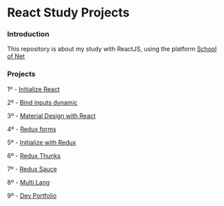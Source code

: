 # React Study Projects

### Introduction

This repository is about my study with ReactJS, using the platform [School of Net](https://www.schoolofnet.com/)

### Projects

1º - [Initialize React]()

2º - [Bind inputs dynamic](https://github.com/gabrielrmodesto/react/tree/master/bind_inputs)

3º - [Material Design with React](https://github.com/gabrielrmodesto/react/tree/master/material-ui)

4º - [Redux forms](https://github.com/gabrielrmodesto/react/tree/master/redux_form_app)

5º - [Initialize with Redux](https://github.com/gabrielrmodesto/react/tree/master/redux_app)

6º - [Redux Thunks](https://github.com/gabrielrmodesto/react/tree/master/app_redux)

7º - [Redux Sauce](https://github.com/gabrielrmodesto/react/tree/master/react_sauce)

8º - [Multi Lang](https://github.com/gabrielrmodesto/react/tree/master/multi-lang)

9º - [Dev Portfolio](https://github.com/gabrielrmodesto/react/tree/master/dev_portfolio)